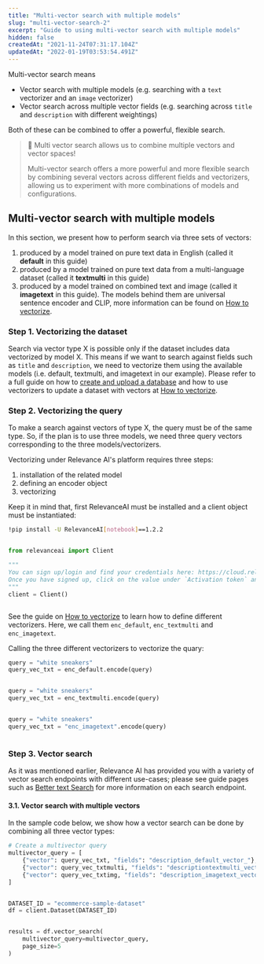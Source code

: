 ```yaml
---
title: "Multi-vector search with multiple models"
slug: "multi-vector-search-2"
excerpt: "Guide to using multi-vector search with multiple models"
hidden: false
createdAt: "2021-11-24T07:31:17.104Z"
updatedAt: "2022-01-19T03:53:54.491Z"
---
```

Multi-vector search means
- Vector search with multiple models (e.g. searching with a `text` vectorizer and an `image` vectorizer)
- Vector search across multiple vector fields (e.g. searching across `title` and `description` with different weightings)

Both of these can be combined to offer a powerful, flexible search.
> 📘 Multi vector search allows us to combine multiple vectors and vector spaces!
>
> Multi-vector search offers a more powerful and more flexible search by combining several vectors across different fields and vectorizers, allowing us to experiment with more combinations of models and configurations.
## Multi-vector search with multiple models

In this section, we present how to perform search via three sets of vectors:
1. produced by a model trained on pure text data in English (called it **default** in this guide)
2. produced by a model trained on pure text data from a multi-language dataset (called it **textmulti** in this guide)
3. produced by a model trained on combined text and image (called it **imagetext** in this guide).
The models behind them are universal sentence encoder and CLIP, more information can be found on [How to vectorize](doc:vectorize-text).

### Step 1. Vectorizing the dataset
Search via vector type X is possible only if the dataset includes data vectorized by model X. This means if we want to search against fields such as `title` and `description`, we need to vectorize them using the available models (i.e. default, textmulti, and imagetext in our example). Please refer to a full guide on how to [create and upload a database](doc:creating-a-dataset) and how to use vectorizers to update a dataset with vectors at [How to vectorize](doc:vectorize-text).

### Step 2. Vectorizing the query
To make a search against vectors of type X, the query must be of the same type. So, if the plan is to use three models, we need three query vectors corresponding to the three models/vectorizers.

Vectorizing under Relevance AI's platform requires three steps:
1. installation of the related model
2. defining an encoder object
3. vectorizing

 Keep it in mind that, first RelevanceAI must be installed and a client object must be instantiated:

```bash Bash
!pip install -U RelevanceAI[notebook]==1.2.2
```
```bash
```

```python Python (SDK)
from relevanceai import Client

"""
You can sign up/login and find your credentials here: https://cloud.relevance.ai/sdk/api
Once you have signed up, click on the value under `Activation token` and paste it here
"""
client = Client()
```
```python
```

See the guide on [How to vectorize](doc:vectorize-text) to learn how to define different vectorizers. Here, we call them `enc_default`, `enc_textmulti` and `enc_imagetext`.

Calling the three different vectorizers to vectorize the quary:

```python Python (SDK)
query = "white sneakers"
query_vec_txt = enc_default.encode(query)
```
```python
```
```python Python (SDK)
query = "white sneakers"
query_vec_txt = enc_textmulti.encode(query)
```
```python
```
```python Python (SDK)
query = "white sneakers"
query_vec_txt = "enc_imagetext".encode(query)
```
```python
```

### Step 3. Vector search
As it was mentioned earlier, Relevance AI has provided you with a variety of vector search endpoints with different use-cases; please see guide pages such as [Better text Search](https://docs.relevance.ai/docs/better-text-search) for more information on each search endpoint.

#### 3.1. Vector search with multiple vectors
In the sample code below, we show how a vector search can be done by combining all three vector types:

```python Python (SDK)
# Create a multivector query
multivector_query = [
    {"vector": query_vec_txt, "fields": "description_default_vector_"},
    {"vector": query_vec_txtmulti, "fields": "descriptiontextmulti_vector_"},
    {"vector": query_vec_txtimg, "fields": "description_imagetext_vector_"}
]
```
```python
```

```python Python (SDK)
DATASET_ID = "ecommerce-sample-dataset"
df = client.Dataset(DATASET_ID)
```
```python
```

```python Python (SDK)
results = df.vector_search(
    multivector_query=multivector_query,
    page_size=5
)
```
```python
```

